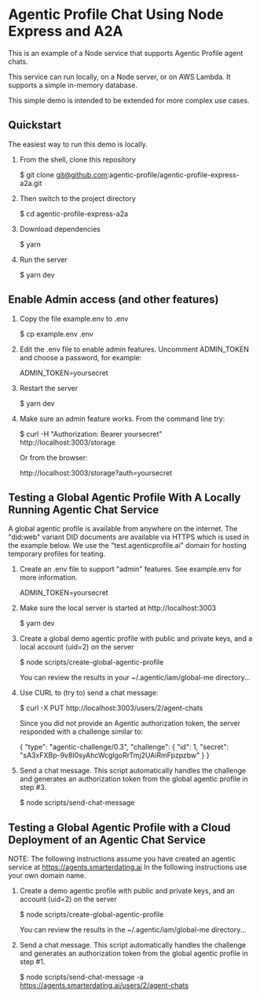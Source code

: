 # Agentic Profile Chat Using Node Express and A2A

This is an example of a Node service that supports Agentic Profile agent chats.

This service can run locally, on a Node server, or on AWS Lambda.  It supports a simple in-memory database.

This simple demo is intended to be extended for more complex use cases.


## Quickstart

The easiest way to run this demo is locally.

1. From the shell, clone this repository

    $ git clone git@github.com:agentic-profile/agentic-profile-express-a2a.git

2. Then switch to the project directory

    $ cd agentic-profile-express-a2a

3. Download dependencies

    $ yarn

4. Run the server

    $ yarn dev


## Enable Admin access (and other features)

1. Copy the file example.env to .env

    $ cp example.env .env

2. Edit the .env file to enable admin features.  Uncomment ADMIN_TOKEN and choose a password, for example:

    ADMIN_TOKEN=yoursecret

3. Restart the server

    $ yarn dev

4. Make sure an admin feature works.  From the command line try:

    $ curl -H "Authorization: Bearer yoursecret" http://localhost:3003/storage

    Or from the browser:

    http://localhost:3003/storage?auth=yoursecret


## Testing a Global Agentic Profile With A Locally Running Agentic Chat Service

A global agentic profile is available from anywhere on the internet.  The "did:web" variant DID documents are
available via HTTPS which is used in the example below.  We use the "test.agenticprofile.ai" domain for
hosting temporary profiles for teating.


1. Create an .env file to support "admin" features.  See example.env for more information.

    ADMIN_TOKEN=yoursecret

2. Make sure the local server is started at http://localhost:3003

    $ yarn dev

3. Create a global demo agentic profile with public and private keys, and a local account (uid=2) on the server

    $ node scripts/create-global-agentic-profile

    You can review the results in your ~/.agentic/iam/global-me directory...

4. Use CURL to (try to) send a chat message:

    $ curl -X PUT http://localhost:3003/users/2/agent-chats

    Since you did not provide an Agentic authorization token, the server responded with a challenge similar to:

    {
        "type": "agentic-challenge/0.3",
        "challenge": {
            "id": 1,
            "secret": "sA3xFXBp-9v8I0syAhcWcglgoRrTmj2UAiRmFpzpzbw"
        }
    }

5. Send a chat message.  This script automatically handles the challenge and generates an authorization token from the global agentic profile in step #3.

    $ node scripts/send-chat-message 


## Testing a Global Agentic Profile with a Cloud Deployment of an Agentic Chat Service 

NOTE: The following instructions assume you have created an agentic service at https://agents.smarterdating.ai  In the following instructions use your own domain name.


1. Create a demo agentic profile with public and private keys, and an account (uid=2) on the server

    $ node scripts/create-global-agentic-profile

    You can review the results in the ~/.agentic/iam/global-me directory...

2. Send a chat message.  This script automatically handles the challenge and generates an authorization token from the global agentic profile in step #1.

    $ node scripts/send-chat-message -a https://agents.smarterdating.ai/users/2/agent-chats
